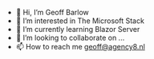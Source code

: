 - 👋 Hi, I’m Geoff Barlow
- 👀 I’m interested in The Microsoft Stack
- 🌱 I’m currently learning Blazor Server
- 💞️ I’m looking to collaborate on ...
- 📫 How to reach me geoff@agency8.nl

<!---
agency8/agency8 is a ✨ special ✨ repository because its `README.md` (this file) appears on your GitHub profile.
You can click the Preview link to take a look at your changes.
--->
